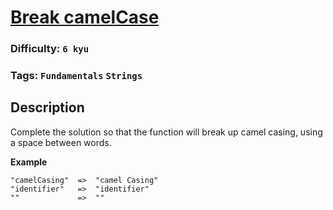 # [Break camelCase](https://www.codewars.com/kata/5208f99aee097e6552000148)

### Difficulty: `6 kyu`

### Tags: `Fundamentals` `Strings`

## Description

Complete the solution so that the function will break up camel casing, using a space between words.

**Example**

```
"camelCasing"  =>  "camel Casing"
"identifier"   =>  "identifier"
""             =>  ""
```
